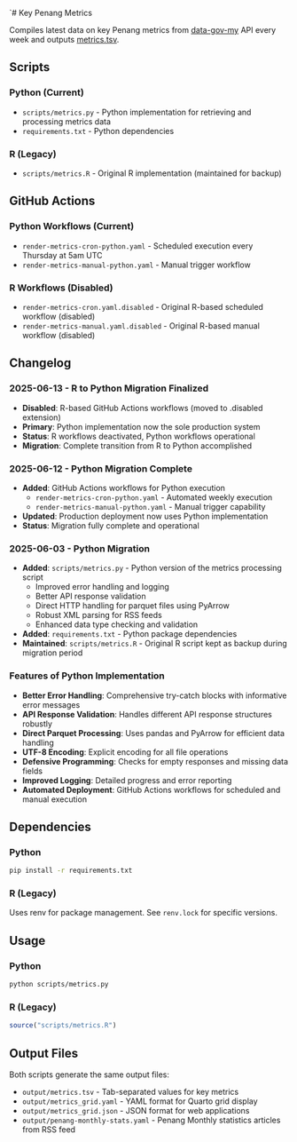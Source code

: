 `# Key Penang Metrics

Compiles latest data on key Penang metrics from [data-gov-my](https://github.com/data-gov-my/) API every week and outputs [metrics.tsv](output/metrics.tsv).

## Scripts

### Python (Current)
- `scripts/metrics.py` - Python implementation for retrieving and processing metrics data
- `requirements.txt` - Python dependencies

### R (Legacy)
- `scripts/metrics.R` - Original R implementation (maintained for backup)

## GitHub Actions

### Python Workflows (Current)
- `render-metrics-cron-python.yaml` - Scheduled execution every Thursday at 5am UTC
- `render-metrics-manual-python.yaml` - Manual trigger workflow

### R Workflows (Disabled)
- `render-metrics-cron.yaml.disabled` - Original R-based scheduled workflow (disabled)
- `render-metrics-manual.yaml.disabled` - Original R-based manual workflow (disabled)

## Changelog

### 2025-06-13 - R to Python Migration Finalized
- **Disabled**: R-based GitHub Actions workflows (moved to .disabled extension)
- **Primary**: Python implementation now the sole production system
- **Status**: R workflows deactivated, Python workflows operational
- **Migration**: Complete transition from R to Python accomplished

### 2025-06-12 - Python Migration Complete
- **Added**: GitHub Actions workflows for Python execution
  - `render-metrics-cron-python.yaml` - Automated weekly execution
  - `render-metrics-manual-python.yaml` - Manual trigger capability
- **Updated**: Production deployment now uses Python implementation
- **Status**: Migration fully complete and operational

### 2025-06-03 - Python Migration
- **Added**: `scripts/metrics.py` - Python version of the metrics processing script
  - Improved error handling and logging
  - Better API response validation
  - Direct HTTP handling for parquet files using PyArrow
  - Robust XML parsing for RSS feeds
  - Enhanced data type checking and validation
- **Added**: `requirements.txt` - Python package dependencies
- **Maintained**: `scripts/metrics.R` - Original R script kept as backup during migration period

### Features of Python Implementation
- **Better Error Handling**: Comprehensive try-catch blocks with informative error messages
- **API Response Validation**: Handles different API response structures robustly  
- **Direct Parquet Processing**: Uses pandas and PyArrow for efficient data handling
- **UTF-8 Encoding**: Explicit encoding for all file operations
- **Defensive Programming**: Checks for empty responses and missing data fields
- **Improved Logging**: Detailed progress and error reporting
- **Automated Deployment**: GitHub Actions workflows for scheduled and manual execution

## Dependencies

### Python
```bash
pip install -r requirements.txt
```

### R (Legacy)
Uses renv for package management. See `renv.lock` for specific versions.

## Usage

### Python
```bash
python scripts/metrics.py
```

### R (Legacy)
```r
source("scripts/metrics.R")
```

## Output Files

Both scripts generate the same output files:
- `output/metrics.tsv` - Tab-separated values for key metrics
- `output/metrics_grid.yaml` - YAML format for Quarto grid display
- `output/metrics_grid.json` - JSON format for web applications
- `output/penang-monthly-stats.yaml` - Penang Monthly statistics articles from RSS feed